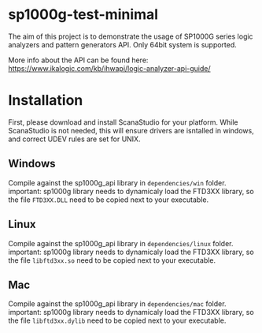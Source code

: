 # sp1000g-test-minimal
 
The aim of this project is to demonstrate the usage of SP1000G series logic analyzers and pattern generators API. Only 64bit system is supported.

More info about the API can be found here: https://www.ikalogic.com/kb/ihwapi/logic-analyzer-api-guide/

# Installation
First, please download and install ScanaStudio for your platform. While ScanaStudio is not needed, this will ensure drivers are isntalled in windows, and correct UDEV rules are set for UNIX. 

## Windows
Compile against the sp1000g_api library in `dependencies/win` folder.
important: sp1000g library needs to dynamicaly load the FTD3XX library, so the file `FTD3XX.DLL` need to be copied next to your executable.

## Linux
Compile against the sp1000g_api library in `dependencies/linux` folder.
important: sp1000g library needs to dynamicaly load the FTD3XX library, so the file `libftd3xx.so` need to be copied next to your executable.

## Mac
Compile against the sp1000g_api library in `dependencies/mac` folder.
important: sp1000g library needs to dynamicaly load the FTD3XX library, so the file `libftd3xx.dylib` need to be copied next to your executable.
